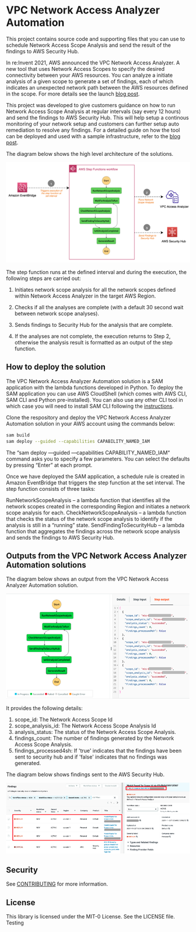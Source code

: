 # VPC Network Access Analyzer Automation

This project contains source code and supporting files that you can use to schedule Network Access Scope Analysis and send the result of the findings to AWS Security Hub.

In re:Invent 2021, AWS announced the VPC Network Access Analyzer. A new tool that uses Network Access Scopes to specify the desired connectivity between your AWS resources. You can analyze a initiate analysis of a given scope to generate a set of findings, each of which indicates an unexpected network path between the AWS resources defined in the scope. For more details see the launch [blog post](https://aws.amazon.com/blogs/aws/new-amazon-vpc-network-access-analyzer/).

This project was developed to give customers guidance on how to run Network Access Scope Analysis at regular intervals (say every 12 hours) and send the findings to AWS Security Hub. This will help setup a continous monitoring of your network setup and customers can further setup auto remediation to resolve any findings. For a detailed guide on how the tool can be deployed and used with a sample infrastructure, refer to the [blog post](https://aws.amazon.com/blogs/networking-and-content-delivery/continuous-verification-of-network-compliance-using-amazon-vpc-network-access-analyzer-and-aws-security-hub/).

The diagram below shows the high level architecture of the solutions. 

<p align="center">
  <img src="https://raw.githubusercontent.com/aws-samples/aws-vpc-network-access-analyzer-automation/main/images/hl_architecture.png" alt="High Level Architecture Diagram"/>
</p>

The step function runs at the defined interval and during the execution, the following steps are carried out:

1. Initiates network scope analysis for all the network scopes defined within Network Access Analyzer in the target AWS Region.

2. Checks if all the analyses are complete (with a default 30 second wait between network scope analyses).

3. Sends findings to Security Hub for the analysis that are complete.

4. If the analyses are not complete, the execution returns to Step 2, otherwise the analysis result is formatted as an output of the step function.

## How to deploy the solution

The VPC Network Access Analyzer Automation solution is a SAM application with the lambda functions developed in Python. To deploy the SAM application you can use AWS CloudShell (which comes with AWS CLI, SAM CLI and Python pre-installed). You can also use any other CLI tool in which case you will need to install SAM CLI following the [instructions](https://docs.aws.amazon.com/serverless-application-model/latest/developerguide/serverless-sam-cli-install.html).


Clone the respository and deploy the VPC Network Access Analyzer Automation solution in your AWS account using the commands below:

```bash
sam build
sam deploy --guided --capabilities CAPABILITY_NAMED_IAM
```

The “sam deploy —guided —capabilities CAPABILITY_NAMED_IAM“ command asks you to specify a few parameters. You can select the defaults by pressing “Enter” at each prompt.

Once we have deployed the SAM application, a schedule rule is created in Amazon EventBridge that triggers the step function at the set interval. The step function consists of three tasks:

RunNetworkScopeAnalysis – a lambda function that identifies all the network scopes created in the corresponding Region and initiates a network scope analysis for each.
CheckNetworkScopeAnalysis – a lambda function that checks the status of the network scope analysis to identify if the analysis is still in a “running” state.
SendFindingToSecurityHub – a lambda function that aggregates the findings across the network scope analysis and sends the findings to AWS Security Hub.

## Outputs from the VPC Network Access Analyzer Automation solutions

The diagram below shows an output from the VPC Network Access Analyzer Automation solution. 

<p align="center">
  <img src="https://raw.githubusercontent.com/aws-samples/aws-vpc-network-access-analyzer-automation/main/images/stepfunction_output.png" alt="Output from the VPC Network Access Analyzer Step Function"/>
</p>

It provides the following details: 
1. scope_id: The Network Access Scope Id
2. scope_analysis_id: The Network Access Scope Analysis Id
3. analysis_status: The status of the Network Access Scope Analysis. 
4. findings_count: The number of findings generated by the Network Access Scope Analysis.
5. findings_processed4sh: If 'true' indicates that the findings have been sent to security hub and if 'false' indicates that no findings was generated.

The diagram below shows findings sent to the AWS Security Hub.

<p align="center">
  <img src="https://raw.githubusercontent.com/aws-samples/aws-vpc-network-access-analyzer-automation/main/images/security_hub_findings.png" alt="VPC Network Access Scope Analysis findings in AWS Security Hub"/>
</p>

## Security

See [CONTRIBUTING](CONTRIBUTING.md#security-issue-notifications) for more information.

## License

This library is licensed under the MIT-0 License. See the LICENSE file.
Testing

